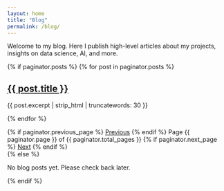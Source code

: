 ```yaml
---
layout: home
title: "Blog"
permalink: /blog/
---
```


Welcome to my blog. Here I publish high-level articles about my projects, insights on data science, AI, and more.

{% if paginator.posts %}
  {% for post in paginator.posts %}
    <article class="post">
      <h2><a href="{{ post.url | relative_url }}">{{ post.title }}</a></h2>
      <p>{{ post.excerpt | strip_html | truncatewords: 30 }}</p>
    </article>
  {% endfor %}

  <nav class="pagination">
    {% if paginator.previous_page %}
      <a href="{{ paginator.previous_page_path }}" class="prev">Previous</a>
    {% endif %}
    <span class="page-number">Page {{ paginator.page }} of {{ paginator.total_pages }}</span>
    {% if paginator.next_page %}
      <a href="{{ paginator.next_page_path }}" class="next">Next</a>
    {% endif %}
  </nav>
{% else %}
  <p>No blog posts yet. Please check back later.</p>
{% endif %}